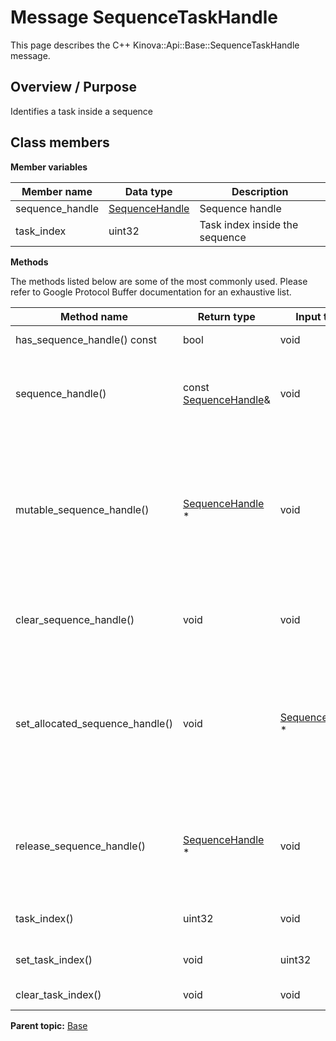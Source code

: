 # Message SequenceTaskHandle

This page describes the C++ Kinova::Api::Base::SequenceTaskHandle message.

## Overview / Purpose

Identifies a task inside a sequence

## Class members

 **Member variables** 

|Member name|Data type|Description|
|-----------|---------|-----------|
|sequence\_handle| [SequenceHandle](msg_Base_SequenceHandle.md#)|Sequence handle|
|task\_index|uint32|Task index inside the sequence|

 **Methods** 

The methods listed below are some of the most commonly used. Please refer to Google Protocol Buffer documentation for an exhaustive list.

|Method name|Return type|Input type|Description|
|-----------|-----------|----------|-----------|
|has\_sequence\_handle\(\) const|bool|void|Returns true if sequence\_handle is set.|
|sequence\_handle\(\)|const [SequenceHandle](msg_Base_SequenceHandle.md#)&|void|Returns the current value of sequence\_handle. If sequence\_handle is not set, returns a [SequenceHandle](msg_Base_SequenceHandle.md#) with none of its fields set \(possibly sequence\_handle::default\_instance\(\)\).|
|mutable\_sequence\_handle\(\)| [SequenceHandle](msg_Base_SequenceHandle.md#) \*|void|Returns a pointer to the mutable [SequenceHandle](msg_Base_SequenceHandle.md#) object that stores the field's value. If the field was not set prior to the call, then the returned [SequenceHandle](msg_Base_SequenceHandle.md#) will have none of its fields set \(i.e. it will be identical to a newly-allocated [SequenceHandle](msg_Base_SequenceHandle.md#)\). After calling this, has\_sequence\_handle\(\) will return true and sequence\_handle\(\) will return a reference to the same instance of [SequenceHandle](msg_Base_SequenceHandle.md#).|
|clear\_sequence\_handle\(\)|void|void|Clears the value of the field. After calling this, has\_sequence\_handle\(\) will return false and sequence\_handle\(\) will return the default value.|
|set\_allocated\_sequence\_handle\(\)|void| [SequenceHandle](msg_Base_SequenceHandle.md#) \*|Sets the [SequenceHandle](msg_Base_SequenceHandle.md#) object to the field and frees the previous field value if it exists. If the [SequenceHandle](msg_Base_SequenceHandle.md#) pointer is not NULL, the message takes ownership of the allocated [SequenceHandle](msg_Base_SequenceHandle.md#) object and has\_ [SequenceHandle](msg_Base_SequenceHandle.md#)\(\) will return true. Otherwise, if the sequence\_handle is NULL, the behavior is the same as calling clear\_sequence\_handle\(\).|
|release\_sequence\_handle\(\)| [SequenceHandle](msg_Base_SequenceHandle.md#) \*|void|Releases the ownership of the field and returns the pointer of the [SequenceHandle](msg_Base_SequenceHandle.md#) object. After calling this, caller takes the ownership of the allocated [SequenceHandle](msg_Base_SequenceHandle.md#) object, has\_sequence\_handle\(\) will return false, and sequence\_handle\(\) will return the default value.|
|task\_index\(\)|uint32|void|Returns the current value of task\_index. If the task\_index is not set, returns 0.|
|set\_task\_index\(\)|void|uint32|Sets the value of task\_index. After calling this, task\_index\(\) will return value.|
|clear\_task\_index\(\)|void|void|Clears the value of task\_index. After calling this, task\_index\(\) will return 0.|

**Parent topic:** [Base](../references/summary_Base.md)

